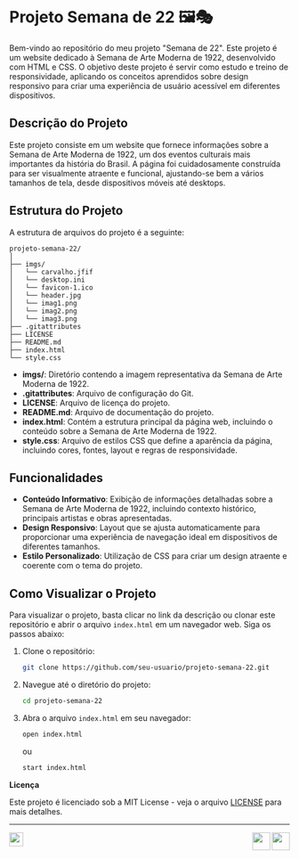  # Projeto Semana de 22 🖼️🎭

Bem-vindo ao repositório do meu projeto "Semana de 22". Este projeto é um website dedicado à Semana de Arte Moderna de 1922, desenvolvido com HTML e CSS. O objetivo deste projeto é servir como estudo e treino de responsividade, aplicando os conceitos aprendidos sobre design responsivo para criar uma experiência de usuário acessível em diferentes dispositivos.

## Descrição do Projeto

Este projeto consiste em um website que fornece informações sobre a Semana de Arte Moderna de 1922, um dos eventos culturais mais importantes da história do Brasil. A página foi cuidadosamente construída para ser visualmente atraente e funcional, ajustando-se bem a vários tamanhos de tela, desde dispositivos móveis até desktops.

## Estrutura do Projeto

A estrutura de arquivos do projeto é a seguinte:

```
projeto-semana-22/
│
├── imgs/
│   └── carvalho.jfif
│   └── desktop.ini
│   └── favicon-1.ico
│   └── header.jpg
│   └── imag1.png
│   └── imag2.png
│   └── imag3.png
├── .gitattributes
├── LICENSE
├── README.md
├── index.html
└── style.css
```

- **imgs/**: Diretório contendo a imagem representativa da Semana de Arte Moderna de 1922.
- **.gitattributes**: Arquivo de configuração do Git.
- **LICENSE**: Arquivo de licença do projeto.
- **README.md**: Arquivo de documentação do projeto.
- **index.html**: Contém a estrutura principal da página web, incluindo o conteúdo sobre a Semana de Arte Moderna de 1922.
- **style.css**: Arquivo de estilos CSS que define a aparência da página, incluindo cores, fontes, layout e regras de responsividade.

## Funcionalidades

- **Conteúdo Informativo**: Exibição de informações detalhadas sobre a Semana de Arte Moderna de 1922, incluindo contexto histórico, principais artistas e obras apresentadas.
- **Design Responsivo**: Layout que se ajusta automaticamente para proporcionar uma experiência de navegação ideal em dispositivos de diferentes tamanhos.
- **Estilo Personalizado**: Utilização de CSS para criar um design atraente e coerente com o tema do projeto.

## Como Visualizar o Projeto

Para visualizar o projeto, basta clicar no link da descrição ou clonar este repositório e abrir o arquivo `index.html` em um navegador web. Siga os passos abaixo:

1. Clone o repositório:
   ```sh
   git clone https://github.com/seu-usuario/projeto-semana-22.git
   ```

2. Navegue até o diretório do projeto:
   ```sh
   cd projeto-semana-22
   ```

3. Abra o arquivo `index.html` em seu navegador:
   ```sh
   open index.html
   ```
   ou
   ```sh
   start index.html
   ```

**Licença**

Este projeto é licenciado sob a MIT License - veja o arquivo [LICENSE](LICENSE) para mais detalhes.

---
<a href="https://github.com/marianamartiyns"><img height="25" src="https://img.shields.io/badge/-Mariana Martins-black?logo=github&style=flat-square"/></a>
<img align="right" width ='32px' src ='https://cdn.jsdelivr.net/gh/devicons/devicon/icons/css3/css3-original.svg'> </a>
<img align="right" width ='32px' src ='https://cdn.jsdelivr.net/gh/devicons/devicon/icons/html5/html5-original.svg'> </a>
